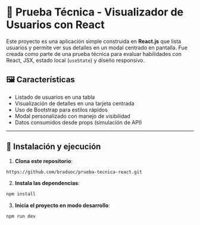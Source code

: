 # 🧪 Prueba Técnica - Visualizador de Usuarios con React

Este proyecto es una aplicación simple construida en **React.js** que lista usuarios y permite ver sus detalles en un modal centrado en pantalla. Fue creada como parte de una prueba técnica para evaluar habilidades con React, JSX, estado local (`useState`) y diseño responsivo.

## 🖼️ Características

- Listado de usuarios en una tabla
- Visualización de detalles en una tarjeta centrada
- Uso de Bootstrap para estilos rápidos
- Modal personalizado con manejo de visibilidad
- Datos consumidos desde props (simulación de API)

---

## 🚀 Instalación y ejecución

1. **Clona este repositorio**:

```bash
https://github.com/braduoc/prueba-tecnica-react.git
```

2. **Instala las dependencias**:

```bash
npm install
```
3. **Inicia el proyecto en modo desarrollo**:

```bash
npm run dev
```

